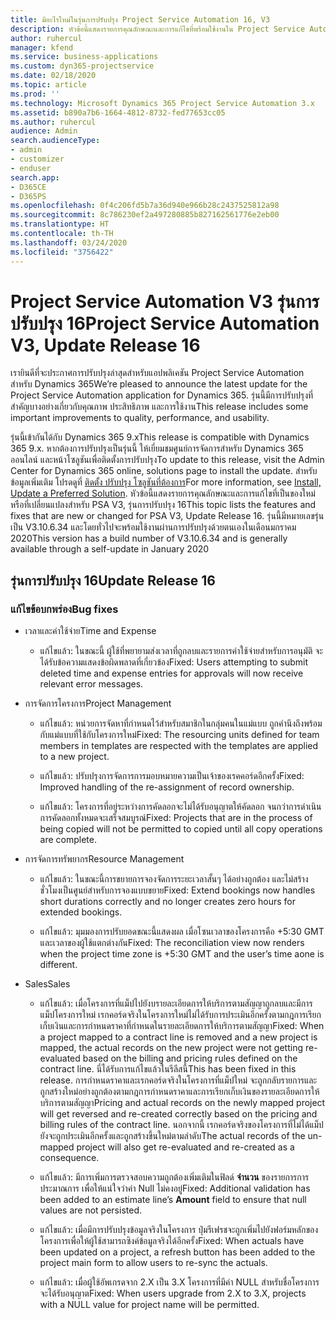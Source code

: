 ```yaml
---
title: มีอะไรใหม่ในรุ่นการปรับปรุง Project Service Automation 16, V3
description: หัวข้อนี้แสดงรายการคุณลักษณะและการแก้ไขที่พร้อมใช้งานใน Project Service Automation รุ่นการปรับปรุง 16 V3
author: ruhercul
manager: kfend
ms.service: business-applications
ms.custom: dyn365-projectservice
ms.date: 02/18/2020
ms.topic: article
ms.prod: ''
ms.technology: Microsoft Dynamics 365 Project Service Automation 3.x
ms.assetid: b890a7b6-1664-4812-8732-fed77653cc05
ms.author: ruhercul
audience: Admin
search.audienceType:
- admin
- customizer
- enduser
search.app:
- D365CE
- D365PS
ms.openlocfilehash: 0f4c206fd5b7a36d940e966b28c2437525812a98
ms.sourcegitcommit: 8c786230ef2a497280885b827162561776e2eb00
ms.translationtype: HT
ms.contentlocale: th-TH
ms.lasthandoff: 03/24/2020
ms.locfileid: "3756422"
---
```

# <a name="project-service-automation-v3-update-release-16"></a><span data-ttu-id="01da6-103">Project Service Automation V3 รุ่นการปรับปรุง 16</span><span class="sxs-lookup"><span data-stu-id="01da6-103">Project Service Automation V3, Update Release 16</span></span>
<span data-ttu-id="01da6-104">เรายินดีที่จะประกาศการปรับปรุงล่าสุดสำหรับแอปพลิเคชัน Project Service Automation สำหรับ Dynamics 365</span><span class="sxs-lookup"><span data-stu-id="01da6-104">We’re pleased to announce the latest update for the Project Service Automation application for Dynamics 365.</span></span> <span data-ttu-id="01da6-105">รุ่นนี้มีการปรับปรุงที่สำคัญบางอย่างเกี่ยวกับคุณภาพ ประสิทธิภาพ และการใช้งาน</span><span class="sxs-lookup"><span data-stu-id="01da6-105">This release includes some important improvements to quality, performance, and usability.</span></span>

<span data-ttu-id="01da6-106">รุ่นนี้เข้ากันได้กับ Dynamics 365 9.x</span><span class="sxs-lookup"><span data-stu-id="01da6-106">This release is compatible with Dynamics 365 9.x.</span></span> <span data-ttu-id="01da6-107">หากต้องการปรับปรุงเป็นรุ่นนี้ ให้เยี่ยมชมศูนย์การจัดการสำหรับ Dynamics 365 ออนไลน์ และหน้าโซลูชันเพื่อติดตั้งการปรับปรุง</span><span class="sxs-lookup"><span data-stu-id="01da6-107">To update to this release, visit the Admin Center for Dynamics 365 online, solutions page to install the update.</span></span> <span data-ttu-id="01da6-108">สำหรับข้อมูลเพิ่มเติม โปรดดูที่ [ติดตั้ง ปรับปรุง โซลูชันที่ต้องการ](https://docs.microsoft.com/dynamics365/project-service/upgrade-psa-home-page)</span><span class="sxs-lookup"><span data-stu-id="01da6-108">For more information, see [Install, Update a Preferred Solution](https://docs.microsoft.com/dynamics365/project-service/upgrade-psa-home-page).</span></span> <span data-ttu-id="01da6-109">หัวข้อนี้แสดงรายการคุณลักษณะและการแก้ไขที่เป็นของใหม่หรือที่เปลี่ยนแปลงสำหรับ PSA V3, รุ่นการปรับปรุง 16</span><span class="sxs-lookup"><span data-stu-id="01da6-109">This topic lists the features and fixes that are new or changed for PSA V3, Update Release 16.</span></span> <span data-ttu-id="01da6-110">รุ่นนี้มีหมายเลขรุ่นเป็น V3.10.6.34 และโดยทั่วไปจะพร้อมใช้งานผ่านการปรับปรุงด้วยตนเองในเดือนมกราคม 2020</span><span class="sxs-lookup"><span data-stu-id="01da6-110">This version has a build number of V3.10.6.34 and is generally available through a self-update in January 2020</span></span>

## <a name="update-release-16"></a><span data-ttu-id="01da6-111">รุ่นการปรับปรุง 16</span><span class="sxs-lookup"><span data-stu-id="01da6-111">Update Release 16</span></span>

### <a name="bug-fixes"></a><span data-ttu-id="01da6-112">แก้ไขข้อบกพร่อง</span><span class="sxs-lookup"><span data-stu-id="01da6-112">Bug fixes</span></span>

-   <span data-ttu-id="01da6-113">เวลาและค่าใช้จ่าย</span><span class="sxs-lookup"><span data-stu-id="01da6-113">Time and Expense</span></span>

    -   <span data-ttu-id="01da6-114">แก้ไขแล้ว: ในขณะนี้ ผู้ใช้ที่พยายามส่งเวลาที่ถูกลบและรายการค่าใช้จ่ายสำหรับการอนุมัติ จะได้รับข้อความแสดงข้อผิดพลาดที่เกี่ยวข้อง</span><span class="sxs-lookup"><span data-stu-id="01da6-114">Fixed: Users attempting to submit deleted time and expense entries for approvals will now receive relevant error messages.</span></span>

-   <span data-ttu-id="01da6-115">การจัดการโครงการ</span><span class="sxs-lookup"><span data-stu-id="01da6-115">Project Management</span></span>

    -   <span data-ttu-id="01da6-116">แก้ไขแล้ว: หน่วยการจัดหาที่กำหนดไว้สำหรับสมาชิกในกลุ่มคนในแม่แบบ ถูกคำนึงถึงพร้อมกับแม่แบบที่ใช้กับโครงการใหม่</span><span class="sxs-lookup"><span data-stu-id="01da6-116">Fixed: The resourcing units defined for team members in templates are respected with the templates are applied to a new project.</span></span>

    -   <span data-ttu-id="01da6-117">แก้ไขแล้ว: ปรับปรุงการจัดการการมอบหมายความเป็นเจ้าของเรคคอร์ดอีกครั้ง</span><span class="sxs-lookup"><span data-stu-id="01da6-117">Fixed: Improved handling of the re-assignment of record ownership.</span></span>

    -   <span data-ttu-id="01da6-118">แก้ไขแล้ว: โครงการที่อยู่ระหว่างการคัดลอกจะไม่ได้รับอนุญาตให้คัดลอก จนกว่าการดำเนินการคัดลอกทั้งหมดจะเสร็จสมบูรณ์</span><span class="sxs-lookup"><span data-stu-id="01da6-118">Fixed: Projects that are in the process of being copied will not be permitted to copied until all copy operations are complete.</span></span>

-   <span data-ttu-id="01da6-119">การจัดการทรัพยากร</span><span class="sxs-lookup"><span data-stu-id="01da6-119">Resource Management</span></span>

    -   <span data-ttu-id="01da6-120">แก้ไขแล้ว: ในขณะนี้การขยายการจองจัดการระยะเวลาสั้นๆ ได้อย่างถูกต้อง และไม่สร้างชั่วโมงเป็นศูนย์สำหรับการจองแบบขยาย</span><span class="sxs-lookup"><span data-stu-id="01da6-120">Fixed: Extend bookings now handles short durations correctly and no longer creates zero hours for extended bookings.</span></span>

    -   <span data-ttu-id="01da6-121">แก้ไขแล้ว: มุมมองการปรับยอดขณะนี้แสดงผล เมื่อโซนเวลาของโครงการคือ +5:30 GMT และเวลาของผู้ใช้แตกต่างกัน</span><span class="sxs-lookup"><span data-stu-id="01da6-121">Fixed: The reconciliation view now renders when the project time zone is +5:30 GMT and the user’s time aone is different.</span></span>

-   <span data-ttu-id="01da6-122">Sales</span><span class="sxs-lookup"><span data-stu-id="01da6-122">Sales</span></span>

    -   <span data-ttu-id="01da6-123">แก้ไขแล้ว: เมื่อโครงการที่แม็ปไปยังบรายละเอียดการให้บริการตามสัญญาถูกลบและมีการแม็ปโครงการใหม่ เรกคอร์ดจริงในโครงการใหม่ไม่ได้รับการประเมินอีกครั้งตามกฎการเรียกเก็บเงินและการกำหนดราคาที่กำหนดในรายละเอียดการให้บริการตามสัญญา</span><span class="sxs-lookup"><span data-stu-id="01da6-123">Fixed: When a project mapped to a contract line is removed and a new project is mapped, the actual records on the new project were not getting re-evaluated based on the billing and pricing rules defined on the contract line.</span></span> <span data-ttu-id="01da6-124">นี่ได้รับการแก้ไขแล้วในรีลีสนี้</span><span class="sxs-lookup"><span data-stu-id="01da6-124">This has been fixed in this release.</span></span> <span data-ttu-id="01da6-125">การกำหนดราคาและเรกคอร์ดจริงในโครงการที่แม็ปใหม่ จะถูกกลับรายการและถูกสร้างใหม่อย่างถูกต้องตามกฎการกำหนดราคาและการเรียกเก็บเงินของรายละเอียดการให้บริการตามสัญญา</span><span class="sxs-lookup"><span data-stu-id="01da6-125">Pricing and actual records on the newly mapped project will get reversed and re-created correctly based on the pricing and billing rules of the contract line.</span></span> <span data-ttu-id="01da6-126">นอกจากนี้ เรกคอร์ดจริงของโครงการที่ไม่ได้แม็ปยังจะถูกประเมินอีกครั้งและถูกสร้างขึ้นใหม่ตามลำดับ</span><span class="sxs-lookup"><span data-stu-id="01da6-126">The actual records of the un-mapped project will also get re-evaluated and re-created as a consequence.</span></span>

    -   <span data-ttu-id="01da6-127">แก้ไขแล้ว: มีการเพิ่มการตรวจสอบความถูกต้องเพิ่มเติมในฟิลด์ **จำนวน** ของรายการการประมาณการ เพื่อให้แน่ใจว่าค่า Null ไม่คงอยู่</span><span class="sxs-lookup"><span data-stu-id="01da6-127">Fixed: Additional validation has been added to an estimate line’s **Amount** field to ensure that null values are not persisted.</span></span>

    -   <span data-ttu-id="01da6-128">แก้ไขแล้ว: เมื่อมีการปรับปรุงข้อมูลจริงในโครงการ ปุ่มรีเฟรชจะถูกเพิ่มไปยังฟอร์มหลักของโครงการเพื่อให้ผู้ใช้สามารถซิงค์ข้อมูลจริงได้อีกครั้ง</span><span class="sxs-lookup"><span data-stu-id="01da6-128">Fixed: When actuals have been updated on a project, a refresh button has been added to the project main form to allow users to re-sync the actuals.</span></span>

    -   <span data-ttu-id="01da6-129">แก้ไขแล้ว: เมื่อผู้ใช้อัพเกรดจาก 2.X เป็น 3.X โครงการที่มีค่า NULL สำหรับชื่อโครงการจะได้รับอนุญาต</span><span class="sxs-lookup"><span data-stu-id="01da6-129">Fixed: When users upgrade from 2.X to 3.X, projects with a NULL value for project name will be permitted.</span></span>

